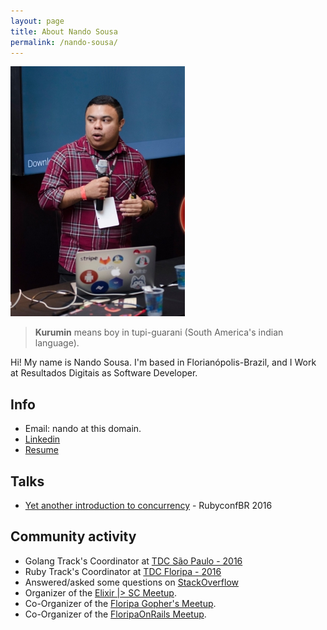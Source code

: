 ```yaml
---
layout: page
title: About Nando Sousa
permalink: /nando-sousa/
---
```

![Nando Sousa - Software Developer](/assets/avatar.jpg)

> __Kurumin__ means boy in tupi-guarani (South America's indian language).

Hi! My name is Nando Sousa. I'm based in Florianópolis-Brazil, and I Work at
Resultados Digitais as Software Developer.

## Info

* Email: nando at this domain.
* [Linkedin](https://br.linkedin.com/in/nandosousafr)
* [Resume](http://bit.ly/1VWfiUE)

## Talks

* [Yet another introduction to concurrency](http://bit.ly/2cswCwu) - RubyconfBR 2016

## Community activity

* Golang Track's Coordinator at [TDC São Paulo - 2016](http://www.thedevelopersconference.com.br/tdc/2016/saopaulo/trilha-golang)
* Ruby Track's Coordinator at [TDC Floripa - 2016](http://www.thedevelopersconference.com.br/tdc/2016/florianopolis/trilha-ruby)
* Answered/asked some questions on [StackOverflow](http://stackexchange.com/users/936999/nando-sousa?tab=top)
* Organizer of the [Elixir \|> SC Meetup](http://www.meetup.com/elixirsc/).
* Co-Organizer of the [Floripa Gopher's Meetup](http://www.meetup.com/Floripa-Gophers/).
* Co-Organizer of the [FloripaOnRails Meetup](http://www.meetup.com/Floripa-on-Rails/).
